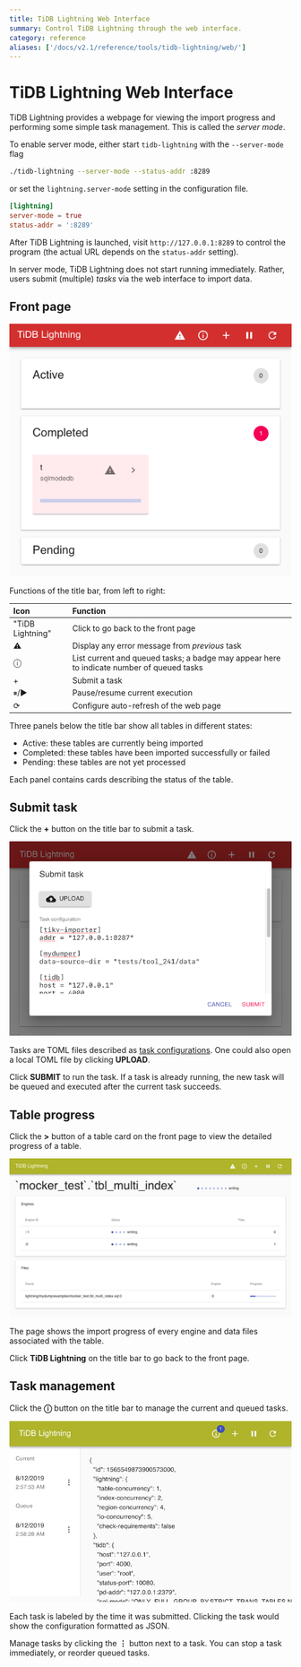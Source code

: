 ```yaml
---
title: TiDB Lightning Web Interface
summary: Control TiDB Lightning through the web interface.
category: reference
aliases: ['/docs/v2.1/reference/tools/tidb-lightning/web/']
---
```


# TiDB Lightning Web Interface

TiDB Lightning provides a webpage for viewing the import progress and performing some simple task management. This is called the *server mode*.

To enable server mode, either start `tidb-lightning` with the `--server-mode` flag

```sh
./tidb-lightning --server-mode --status-addr :8289
```

or set the `lightning.server-mode` setting in the configuration file.

```toml
[lightning]
server-mode = true
status-addr = ':8289'
```

After TiDB Lightning is launched, visit `http://127.0.0.1:8289` to control the program (the actual URL depends on the `status-addr` setting).

In server mode, TiDB Lightning does not start running immediately. Rather, users submit (multiple) *tasks* via the web interface to import data.

## Front page

![Front page of the web interface](/media/lightning-web-frontpage.png)

Functions of the title bar, from left to right:

| Icon | Function |
|:----|:----|
| "TiDB Lightning" | Click to go back to the front page |
| ⚠ | Display any error message from *previous* task |
| ⓘ | List current and queued tasks; a badge may appear here to indicate number of queued tasks |
| + | Submit a task |
| ⏸/▶ | Pause/resume current execution |
| ⟳ | Configure auto-refresh of the web page |

Three panels below the title bar show all tables in different states:

* Active: these tables are currently being imported
* Completed: these tables have been imported successfully or failed
* Pending: these tables are not yet processed

Each panel contains cards describing the status of the table.

## Submit task

Click the **+** button on the title bar to submit a task.

![Submit task dialog](/media/lightning-web-submit.png)

Tasks are TOML files described as [task configurations](/tidb-lightning/tidb-lightning-configuration.md#tidb-lightning-task).
One could also open a local TOML file by clicking **UPLOAD**.

Click **SUBMIT** to run the task.
If a task is already running, the new task will be queued and executed after the current task succeeds.

## Table progress

Click the **>** button of a table card on the front page to view the detailed progress of a table.

![Table progress](/media/lightning-web-table.png)

The page shows the import progress of every engine and data files associated with the table.

Click **TiDB Lightning** on the title bar to go back to the front page.

## Task management

Click the **ⓘ** button on the title bar to manage the current and queued tasks.

![Task management page](/media/lightning-web-queue.png)

Each task is labeled by the time it was submitted.
Clicking the task would show the configuration formatted as JSON.

Manage tasks by clicking the **⋮** button next to a task.
You can stop a task immediately, or reorder queued tasks.
